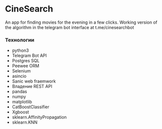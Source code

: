 # CineSearch
An app for finding movies for the evening in a few clicks. Working version of the algorithm in the telegram bot interface at t.me/cinesearchbot

### Технологии
+ python3
+ Telegram Bot API
+ Postgres SQL
+ Peewee ORM
+ Selenium
+ asincio
+ Sanic web fraemwork
+ Владение REST API
+ pandas
+ numpy
+ matplotlib
+ CatBoostClassifier
+ Xgboost
+ sklearn.AffinityPropagation
+ sklearn.KNN
